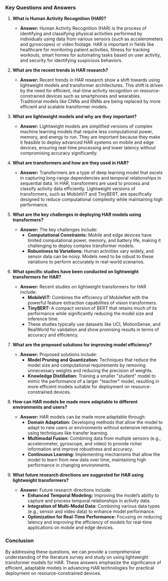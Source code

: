 
### Key Questions and Answers

1. **What is Human Activity Recognition (HAR)?**
   - **Answer:** Human Activity Recognition (HAR) is the process of identifying and classifying physical activities performed by individuals using data from various sensors (such as accelerometers and gyroscopes) or video footage. HAR is important in fields like healthcare for monitoring patient activities, fitness for tracking workouts, smart homes for automating tasks based on user activity, and security for identifying suspicious behaviors.

2. **What are the recent trends in HAR research?**
   - **Answer:** Recent trends in HAR research show a shift towards using lightweight models and transformer architectures. This shift is driven by the need for efficient, real-time activity recognition on resource-constrained devices such as smartphones and wearables. Traditional models like CNNs and RNNs are being replaced by more efficient and scalable transformer models.

3. **What are lightweight models and why are they important?**
   - **Answer:** Lightweight models are simplified versions of complex machine learning models that require less computational power, memory, and energy to run. They are important because they make it feasible to deploy advanced HAR systems on mobile and edge devices, ensuring real-time processing and lower latency without compromising accuracy significantly.

4. **What are transformers and how are they used in HAR?**
   - **Answer:** Transformers are a type of deep learning model that excels in capturing long-range dependencies and temporal relationships in sequential data. In HAR, transformers are used to process and classify activity data efficiently. Lightweight versions of transformers, such as MobileViT and TinyBERT, are specifically designed to reduce computational complexity while maintaining high performance.

5. **What are the key challenges in deploying HAR models using transformers?**
   - **Answer:** The key challenges include:
     - **Computational Constraints:** Mobile and edge devices have limited computational power, memory, and battery life, making it challenging to deploy complex transformer models.
     - **Robustness to Variations:** Human activities vary widely, and sensor data can be noisy. Models need to be robust to these variations to perform accurately in real-world scenarios.

6. **What specific studies have been conducted on lightweight transformers for HAR?**
   - **Answer:** Recent studies on lightweight transformers for HAR include:
     - **MobileViT:** Combines the efficiency of MobileNet with the powerful feature extraction capabilities of vision transformers.
     - **TinyBERT:** A compact version of BERT that retains much of its performance while significantly reducing the model size and inference time.
     - These studies typically use datasets like UCI, MotionSense, and RealWorld for validation and show promising results in terms of accuracy and efficiency.

7. **What are the proposed solutions for improving model efficiency?**
   - **Answer:** Proposed solutions include:
     - **Model Pruning and Quantization:** Techniques that reduce the model size and computational requirements by removing unnecessary weights and reducing the precision of weights.
     - **Knowledge Distillation:** Training a smaller "student" model to mimic the performance of a larger "teacher" model, resulting in more efficient models suitable for deployment on resource-constrained devices.

8. **How can HAR models be made more adaptable to different environments and users?**
   - **Answer:** HAR models can be made more adaptable through:
     - **Domain Adaptation:** Developing methods that allow the model to adapt to new users or environments without extensive retraining, using techniques like transfer learning.
     - **Multimodal Fusion:** Combining data from multiple sensors (e.g., accelerometer, gyroscope, and video) to provide richer information and improve robustness and accuracy.
     - **Continuous Learning:** Implementing mechanisms that allow the model to learn from new data over time, maintaining high performance in changing environments.

9. **What future research directions are suggested for HAR using lightweight transformers?**
   - **Answer:** Future research directions include:
     - **Enhanced Temporal Modeling:** Improving the model’s ability to capture and process temporal relationships in activity data.
     - **Integration of Multi-Modal Data:** Combining various data types (e.g., sensor and video data) to enhance model performance.
     - **Optimization for Real-Time Performance:** Focusing on reducing latency and improving the efficiency of models for real-time applications on mobile and edge devices.

### Conclusion
By addressing these questions, we can provide a comprehensive understanding of the literature survey and study on using lightweight transformer models for HAR. These answers emphasize the significance of efficient, adaptable models in advancing HAR technologies for practical deployment on resource-constrained devices.
